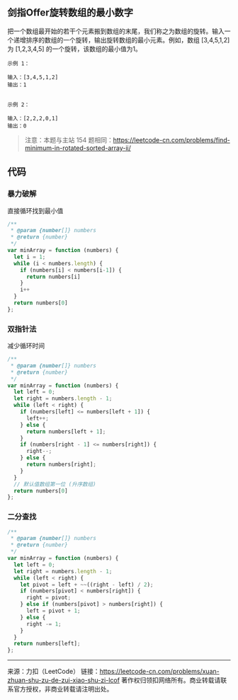 ## 剑指Offer旋转数组的最小数字



把一个数组最开始的若干个元素搬到数组的末尾，我们称之为数组的旋转。输入一个递增排序的数组的一个旋转，输出旋转数组的最小元素。例如，数组 [3,4,5,1,2] 为 [1,2,3,4,5] 的一个旋转，该数组的最小值为1。  

```
示例 1：

输入：[3,4,5,1,2]
输出：1


示例 2：

输入：[2,2,2,0,1]
输出：0
```



> 注意：本题与主站 154 题相同：https://leetcode-cn.com/problems/find-minimum-in-rotated-sorted-array-ii/



## 代码





### 暴力破解

直接循环找到最小值



```js
/**
 * @param {number[]} numbers
 * @return {number}
 */
var minArray = function (numbers) {
  let i = 1;
  while (i < numbers.length) {
    if (numbers[i] < numbers[i-1]) {
      return numbers[i]
    }
    i++
  }
  return numbers[0]
};
```





### 双指针法

减少循环时间

```js
/**
 * @param {number[]} numbers
 * @return {number}
 */
var minArray = function (numbers) {
  let left = 0;
  let right = numbers.length - 1;
  while (left < right) {
    if (numbers[left] <= numbers[left + 1]) {
      left++;
    } else {
      return numbers[left + 1];
    }
    if (numbers[right - 1] <= numbers[right]) {
      right--;
    } else {
      return numbers[right];
    }
  }
  // 默认值数组第一位 (升序数组)
  return numbers[0]
};
```







### 二分查找



```js
/**
 * @param {number[]} numbers
 * @return {number}
 */
var minArray = function (numbers) {
  let left = 0;
  let right = numbers.length - 1;
  while (left < right) {
    let pivot = left + ~~((right - left) / 2);
    if (numbers[pivot] < numbers[right]) {
      right = pivot;
    } else if (numbers[pivot] > numbers[right]) {
      left = pivot + 1;
    } else {
      right -= 1;
    }
  }
  return numbers[left];
};
```





---

来源：力扣（LeetCode）
链接：https://leetcode-cn.com/problems/xuan-zhuan-shu-zu-de-zui-xiao-shu-zi-lcof
著作权归领扣网络所有。商业转载请联系官方授权，非商业转载请注明出处。